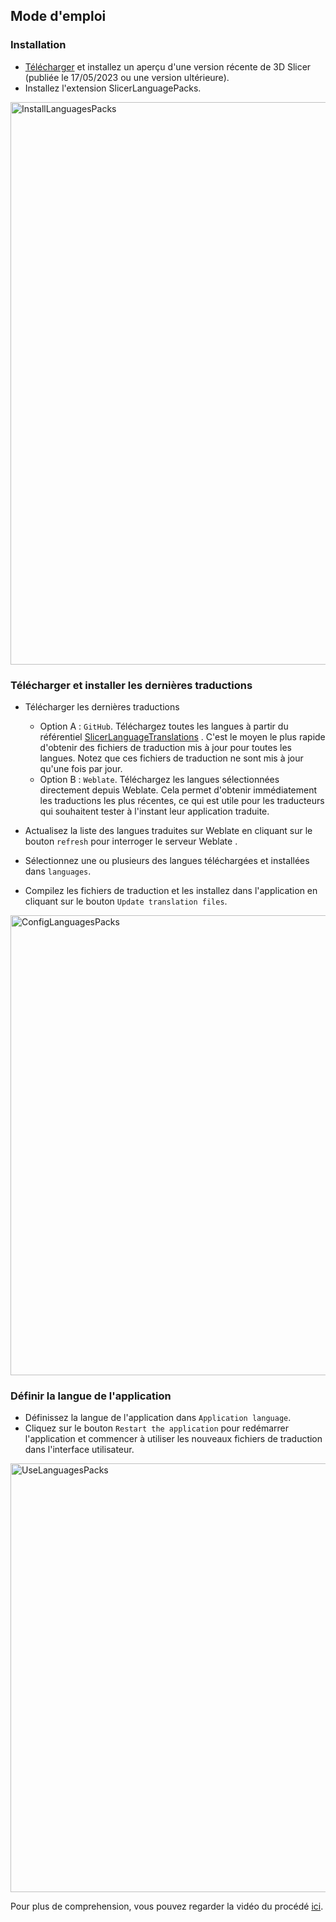 ## Mode d'emploi

### Installation

- [Télécharger](https://download.slicer.org) et installez un aperçu d'une version récente de 3D Slicer (publiée le 17/05/2023 ou une version ultérieure). 
- Installez l'extension SlicerLanguagePacks.

<img width="900" alt="InstallLanguagesPacks" src="https://github.com/Slicer/SlicerLanguagePacks/assets/105887351/19b52f39-6f3f-4cd1-9d75-590dcc29a660">


### Télécharger et installer les dernières traductions

- Télécharger les dernières traductions
  - Option A : `GitHub`. Téléchargez toutes les langues à partir du référentiel [SlicerLanguageTranslations](https://github.com/Slicer/SlicerLanguageTranslations) . C'est le moyen le plus rapide d'obtenir des fichiers de traduction mis à jour pour toutes les langues. Notez que ces fichiers de traduction ne sont mis à jour qu'une fois par jour.
  - Option B : `Weblate`. Téléchargez les langues sélectionnées directement depuis Weblate. Cela permet d'obtenir immédiatement les traductions les plus récentes, ce qui est utile pour les traducteurs qui souhaitent tester à l'instant leur application traduite.
  
- Actualisez la liste des langues traduites sur Weblate en cliquant sur le bouton `refresh` pour interroger le serveur Weblate .
- Sélectionnez une ou plusieurs des langues téléchargées et installées dans `languages`.
- Compilez les fichiers de traduction et les installez dans l'application en cliquant sur le bouton `Update translation files`.

<img width="736" alt="ConfigLanguagesPacks" src="https://github.com/Slicer/SlicerLanguagePacks/assets/105887351/366ce575-494e-4cda-ab8d-85ff4a7df784">


### Définir la langue de l'application

- Définissez la langue de l'application dans `Application language`.
- Cliquez sur le bouton `Restart the application` pour redémarrer l'application et commencer à utiliser les nouveaux fichiers de traduction dans l'interface utilisateur.

<img width="686" alt="UseLanguagesPacks" src="https://github.com/Slicer/SlicerLanguagePacks/assets/105887351/29d825e4-aaf6-4b61-890a-2fcb6782a89b">

Pour plus de comprehension, vous pouvez regarder la vidéo du procédé [ici](https://www.youtube.com/watch?v=pANAmbhl36o&t=10s).
